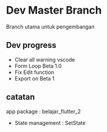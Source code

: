 # Dev Master Branch

Branch utama untuk pengembangan

## Dev progress
- Clear all warning vscode
- Form Loop Beta 1.0 
- Fix Edit function
- Export on Beta 1

## catatan
app package : belajar_flutter_2
- State management : SetState





